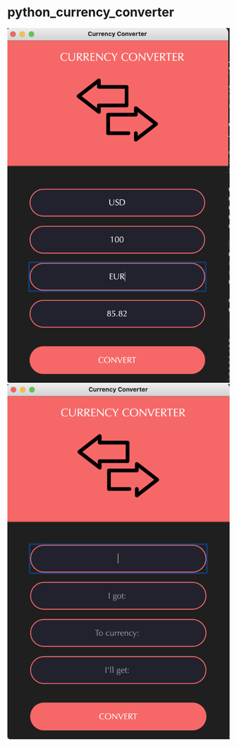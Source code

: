 # python_currency_converter
![alt text](https://github.com/andreinovikoff/python_currency_converter/blob/master/screen/ui1.png)
![alt text](https://github.com/andreinovikoff/python_currency_converter/blob/master/screen/ui2.png)
